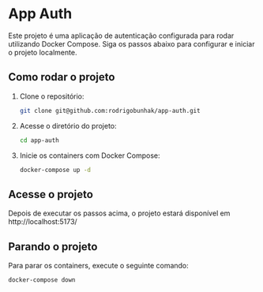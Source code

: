 # App Auth

Este projeto é uma aplicação de autenticação configurada para rodar utilizando Docker Compose. Siga os passos abaixo para configurar e iniciar o projeto localmente.


## Como rodar o projeto

1. Clone o repositório:
   ```bash
   git clone git@github.com:rodrigobunhak/app-auth.git
   ```

2. Acesse o diretório do projeto:
   ```bash
   cd app-auth
   ```

3. Inicie os containers com Docker Compose:
   ```bash
   docker-compose up -d
   ```

## Acesse o projeto

Depois de executar os passos acima, o projeto estará disponível em http://localhost:5173/

## Parando o projeto

Para parar os containers, execute o seguinte comando:
```bash
docker-compose down
```

